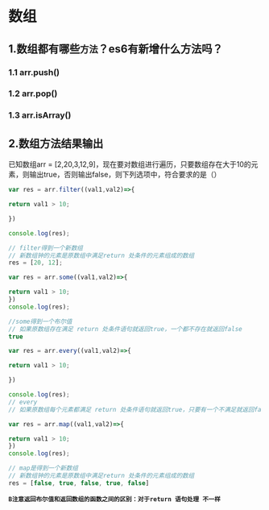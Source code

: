 # 数组

## 1.数组都有哪些`方法`？es6有新增什么方法吗？

### 1.1 arr.push()

### 1.2 arr.pop()

### 1.3 arr.isArray()

## 2.数组方法结果输出

已知数组arr = [2,20,3,12,9]，现在要对数组进行遍历，只要数组存在大于10的元素，则输出true，否则输出false，则下列选项中，符合要求的是（）

``` javascript
var res = arr.filter((val1,val2)=>{

return val1 > 10;

})

console.log(res);

// filter得到一个新数组
// 新数组钟的元素是原数组中满足return 处条件的元素组成的数组
res = [20, 12];
```

``` javascript
var res = arr.some((val1,val2)=>{

return val1 > 10;
})
console.log(res);

//some得到一个布尔值
// 如果原数组存在满足 return 处条件语句就返回true，一个都不存在就返回false
true
```

``` javascript
var res = arr.every((val1,val2)=>{

return val1 > 10;

})

console.log(res);
// every
// 如果原数组每个元素都满足 return 处条件语句就返回true，只要有一个不满足就返回false
```

``` javascript
var res = arr.map((val1,val2)=>{

return val1 > 10;
})
console.log(res);

// map是得到一个新数组
// 新数组钟的元素是原数组中满足return 处条件的元素组成的数组
res = [false, true, false, true, false]
```



**`B注意返回布尔值和返回数组的函数之间的区别：对于return 语句处理 不一样`**
